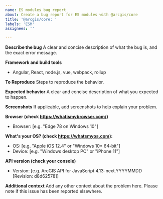 ```yaml
---
name: ES modules bug report
about: Create a bug report for ES modules with @arcgis/core
title: '@arcgis/core: '
labels: 'ESM'
assignees: ''

---
```


<!--
STEP 1: Are you in the right place?

- General questions about ArcGIS API for JavaScript? See https://developers.arcgis.com/javascript/support/

- Is this a bug specifically for ES modules @arcgis/core, and cannot be reproduced with CDN (hosted version)? 
  Then you're in the right place, please delete this comment and file an issue right here!
-->

**Describe the bug**
A clear and concise description of what the bug is, and the exact error message.

**Framework and build tools** 
 - Angular, React, node.js, vue, webpack, rollup

**To Reproduce**
Steps to reproduce the behavior.

**Expected behavior**
A clear and concise description of what you expected to happen.

**Screenshots**
If applicable, add screenshots to help explain your problem.

**Browser (check https://whatismybrowser.com/)** 
 - Browser: [e.g. "Edge 78 on Windows 10"]
 
**What's your OS? (check https://whatsmyos.com):**
 - OS: [e.g. "Apple iOS 12.4" or "Windows 10* 64-bit"]
 - Device: [e.g. "Windows desktop PC" or "iPhone 11"]

**API version (check your console)**
 - Version: [e.g. ArcGIS API for JavaScript 4.13-next.YYYYMMDD [Revision: d8d62578]]

**Additional context**
Add any other context about the problem here. Please note if this issue has been reported elsewhere.
